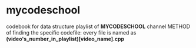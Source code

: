 # mycodeschool
codebook for data structure playlist of **MYCODESCHOOL** channel
METHOD of finding the specific codefile:
every file is named as **(video's_number_in_playlist)[video_name].cpp**
